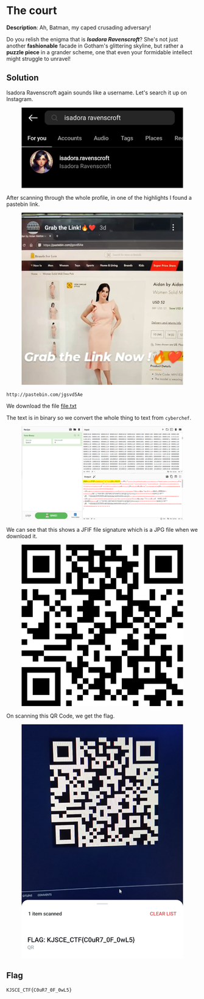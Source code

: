# The court 

**Description**: Ah, Batman, my caped crusading adversary!

Do you relish the enigma that is ***Isadora Ravenscroft***? She's not just another **fashionable** facade in Gotham's glittering skyline, but rather a **puzzle piece** in a grander scheme, one that even your formidable intellect might struggle to unravel!

## Solution

Isadora Ravenscroft again sounds like a username. Let's search it up on Instagram.

<figure><img src="./imgs/instagram.jpg"></figure>

After scanning through the whole profile, in one of the highlights I found a pastebin link.

<figure><img src="./imgs/search.jpg"></figure>

```
http://pastebin.com/jgsvd5Ae
```

We download the file [file.txt](./files/flag.txt.txt)

The text is in binary so we convert the whole thing to text from `cyberchef`.

<figure><img src="./imgs/file.png"></figure>

We can see that this shows a JFIF file signature which is a JPG file when we download it.

<figure><img src="./imgs/download.jpg"></figure>

On scanning this QR Code, we get the flag.

<figure><img src="./imgs/flag.jpg"></figure>

## Flag
```
KJSCE_CTF{C0uR7_0F_0wL5}
```